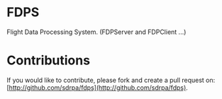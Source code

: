 # FDPS

Flight Data Processing System. (FDPServer and FDPClient ...)

# Contributions

If you would like to contribute, please fork and create a pull request on: [http://github.com/sdrpa/fdps](http://github.com/sdrpa/fdps).
